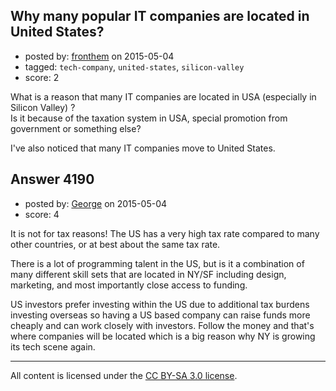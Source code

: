 ## Why many popular IT companies are located in United States?

- posted by: [fronthem](https://stackexchange.com/users/440111/fronthem) on 2015-05-04
- tagged: `tech-company`, `united-states`, `silicon-valley`
- score: 2

What is a reason that many IT companies are located in USA (especially in Silicon Valley) ?<br />
Is it because of the taxation system in USA, special promotion from government or something else?

I've also noticed that many IT companies move to United States.


## Answer 4190

- posted by: [George](https://stackexchange.com/users/3516499/george) on 2015-05-04
- score: 4

It is not for tax reasons!  The US has a very high tax rate compared to many other countries, or at best about the same tax rate.

There is a lot of programming talent in the US, but is it a combination of many different skill sets that are located in NY/SF including design, marketing, and most importantly close access to funding.

US investors prefer investing within the US due to additional tax burdens investing overseas so having a US based company can raise funds more cheaply and can work closely with investors.  Follow the money and that's where companies will be located which is a big reason why NY is growing its tech scene again.



---

All content is licensed under the [CC BY-SA 3.0 license](https://creativecommons.org/licenses/by-sa/3.0/).
